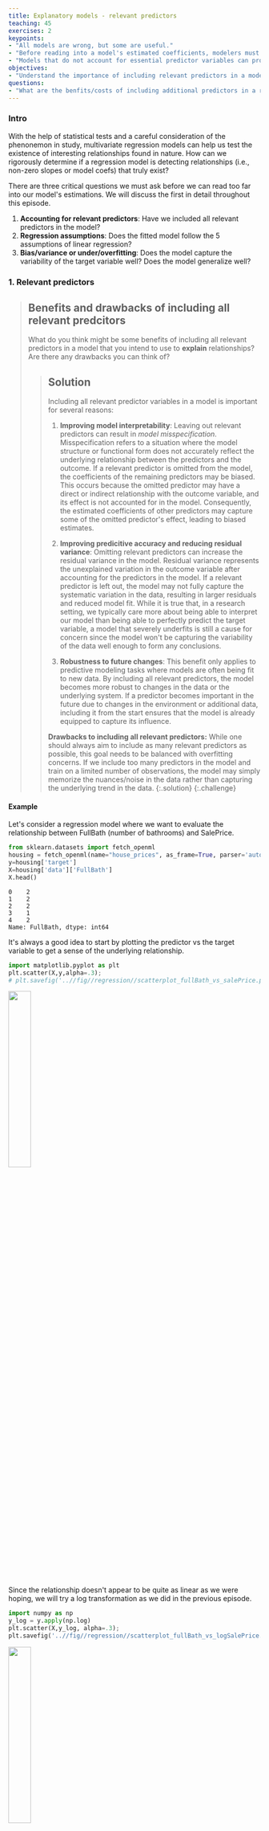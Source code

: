 ```yaml
---
title: Explanatory models - relevant predictors
teaching: 45
exercises: 2
keypoints:
- "All models are wrong, but some are useful."
- "Before reading into a model's estimated coefficients, modelers must take care to account for essential predictor variables"
- "Models that do not account for essential predictor variables can produce distorted pictures of reality due to omitted variable bias and confounding effects."
objectives:
- "Understand the importance of including relevant predictors in a model."
questions:
- "What are the benfits/costs of including additional predictors in a regression model?"
---
```


### Intro
With the help of statistical tests and a careful consideration of the phenonemon in study, multivariate regression models can help us test the existence of interesting relationships found in nature. How can we rigorously determine if a regression model is detecting relationships (i.e., non-zero slopes or model coefs) that truly exist?

There are three critical questions we must ask before we can read too far into our model's estimations. We will discuss the first in detail throughout this episode.
1. **Accounting for relevant predictors**: Have we included all relevant predictors in the model?
2. **Regression assumptions**: Does the fitted model follow the 5 assumptions of linear regression?
3. **Bias/variance or under/overfitting**: Does the model capture the variability of the target variable well? Does the model generalize well?

### 1. Relevant predictors

> ## Benefits and drawbacks of including all relevant predcitors
> What do you think might be some benefits of including all relevant predictors in a model that you intend to use to **explain** relationships? Are there any drawbacks you can think of?
> > ## Solution
> >
> > Including all relevant predictor variables in a model is important for several reasons:
> > 
> > 1. **Improving model interpretability**: Leaving out relevant predictors can result in *model misspecification*. Misspecification refers to a situation where the model structure or functional form does not accurately reflect the underlying relationship between the predictors and the outcome. If a relevant predictor is omitted from the model, the coefficients of the remaining predictors may be biased. This occurs because the omitted predictor may have a direct or indirect relationship with the outcome variable, and its effect is not accounted for in the model. Consequently, the estimated coefficients of other predictors may capture some of the omitted predictor's effect, leading to biased estimates.
> > 
> > 2. **Improving predicitive accuracy and reducing residual variance**: Omitting relevant predictors can increase the residual variance in the model. Residual variance represents the unexplained variation in the outcome variable after accounting for the predictors in the model. If a relevant predictor is left out, the model may not fully capture the systematic variation in the data, resulting in larger residuals and reduced model fit. While it is true that, in a research setting, we typically care more about being able to interpret our model than being able to perfectly predict the target variable, a model that severely underfits is still a cause for concern since the model won't be capturing the variability of the data well enough to form any conclusions.
> > 
> > 3. **Robustness to future changes**: This benefit only applies to predictive modeling tasks where models are often being fit to new data. By including all relevant predictors, the model becomes more robust to changes in the data or the underlying system. If a predictor becomes important in the future due to changes in the environment or additional data, including it from the start ensures that the model is already equipped to capture its influence.
> > 
> > **Drawbacks to including all relevant predictors:** While one should always aim to include as many relevant predictors as possible, this goal needs to be balanced with overfitting concerns. If we include too many predictors in the model and train on a limited number of observations, the model may simply memorize the nuances/noise in the data rather than capturing the underlying trend in the data.
> {:.solution}
{:.challenge}


#### Example
Let's consider a regression model where we want to evaluate the relationship between FullBath (number of bathrooms) and SalePrice.


```python
from sklearn.datasets import fetch_openml
housing = fetch_openml(name="house_prices", as_frame=True, parser='auto') #
y=housing['target']
X=housing['data']['FullBath']
X.head()
```




    0    2
    1    2
    2    2
    3    1
    4    2
    Name: FullBath, dtype: int64



It's always a good idea to start by plotting the predictor vs the target variable to get a sense of the underlying relationship.


```python
import matplotlib.pyplot as plt
plt.scatter(X,y,alpha=.3);
# plt.savefig('..//fig//regression//scatterplot_fullBath_vs_salePrice.png', bbox_inches='tight', dpi=300, facecolor='white');
```







<img src="../fig/regression/scatterplot_fullBath_vs_salePrice.png"  align="center" width="30%" height="30%">

Since the relationship doesn't appear to be quite as linear as we were hoping, we will try a log transformation as we did in the previous episode.


```python
import numpy as np
y_log = y.apply(np.log)
plt.scatter(X,y_log, alpha=.3);
plt.savefig('..//fig//regression//scatterplot_fullBath_vs_logSalePrice.png', bbox_inches='tight', dpi=300, facecolor='white');
```







<img src="../fig/regression/scatterplot_fullBath_vs_logSalePrice.png"  align="center" width="30%" height="30%">

The log transform improves the linear relationship substantially! Next, we will import the statsmodels package which is an R-style modeling package that has some convenient functions for rigorously testing and running stats on linear models.

We'll compare the coefficients estimated from this model to an additional univariate model. To make this comparison more straightforward, we will z-score the predictor. If you don't standardize the scale of all predictors, the coefficient size will be a function of the scale of each specific predictor.


```python
X = (X - X.mean())/X.std()
X.head()
```




    0    0.789470
    1    0.789470
    2    0.789470
    3   -1.025689
    4    0.789470
    Name: FullBath, dtype: float64




```python
import statsmodels.api as sm

# Add a constant column to the predictor variables dataframe
X = sm.add_constant(X)

# Fit the multivariate regression model
model = sm.OLS(y_log, X)
results = model.fit()
print(results.params)
```

    const       12.024051
    FullBath     0.237582
    dtype: float64


The model coefficient estimated for the "FullBath" predictor is 0.24. Recall that we fit this model to a log scaled version of the SalePrice. In other words, increasing the FullBath predictor by 1 standard deviation increases the log(SalePrice) by 0.24. While this explanation is completely valid, it is often useful to interpret the coefficient in terms of the original scale of the target variable.

##### Transforming the coefficient to the original scale of the data.
Exponentiate the coefficient to reverse the log transformation. This gives the multiplicative factor for every one-unit increase in the independent variable. In our model (run code below), for every standard devation increase in the predictor, our target variable increases by a factor of about 1.27, or 27%. Recall that multiplying a number by 1.27 is the same as increasing the number by 27%. Likewise, multiplying a number by, say 0.3, is the same as decreasing the number by 1 – 0.3 = 0.7, or 70%.

<!-- The model coefficient estimated for the "FullBath" predictor is 0.43. Recall that we fit this model to a log scaled version of the SalePrice. In other words, adding an extra bath increases the log(SalePrice) by 0.43. While this explanation is completely valid, it is often useful to interpret the coefficient in terms of the original scale of the target variable.

##### Transforming the coefficient to the original scale of the data.
Exponentiate the coefficient to reverse the log transformation. This gives the multiplicative factor for every one-unit increase in the independent variable. In our model (run code below), for every one-unit increase in the predictor, our target variable increases by a factor of about 1.54, or 54%. Recall that multiplying a number by 1.54 is the same as increasing the number by 54%. Likewise, multiplying a number by, say 0.3, is the same as decreasing the number by 1 – 0.3 = 0.7, or 70%. -->


```python
np.exp(results.params[1]) # First param is the estimated coef for the y-intercept / "const". The second param is the estimated coef for FullBath.
```




    1.2681792421553824



When transformed to the original data scale, this coefficient tells us that increasing bathroom count by 1 standard deviation increases the sale price, on average, by 27%. While bathrooms are a very hot commodity to find in a house, they likely don't deserve this much credit. Let's do some further digging by comparing another predictor which likely has a large impact on SalePrice — the total square footage of the house (excluding the basement).


```python
X=housing['data']['GrLivArea']
plt.scatter(X, y_log);
```







As before,, we will z-score the predictor. This is a critical step when comparing coefficient estimates since the estimates are a function of the scale of the predictor.


```python
X = (X - X.mean())/X.std()
X.head()
```




    0    0.370207
    1   -0.482347
    2    0.514836
    3    0.383528
    4    1.298881
    Name: GrLivArea, dtype: float64



Fit the model.


```python
# Add a constant column to the predictor variables dataframe
X = sm.add_constant(X)
print(X.head())
# Fit the multivariate regression model
model = sm.OLS(y_log, X)
results = model.fit()
results.params
```

       const  GrLivArea
    0    1.0   0.370207
    1    1.0  -0.482347
    2    1.0   0.514836
    3    1.0   0.383528
    4    1.0   1.298881





    const        12.024051
    GrLivArea     0.279986
    dtype: float64




```python
np.exp(results.params[1]) # First param is the estimated coef for the y-intercept / "const". The second param is the estimated coef for FullBath.
```




    1.3231118984358705



For every one standard devation increase in the predictor (GrLivArea), our target variable (SalePrice) increases by a factor of about 1.32, or 32%.

Let's compare our findings with a multivariate regression model that includes both predictors.


```python
predictors = ['GrLivArea', 'FullBath']
X=housing['data'][predictors]
X.head()
```




<div>
<style scoped>
    .dataframe tbody tr th:only-of-type {
        vertical-align: middle;
    }

    .dataframe tbody tr th {
        vertical-align: top;
    }

    .dataframe thead th {
        text-align: right;
    }
</style>
<table border="1" class="dataframe">
  <thead>
    <tr style="text-align: right;">
      <th></th>
      <th>GrLivArea</th>
      <th>FullBath</th>
    </tr>
  </thead>
  <tbody>
    <tr>
      <th>0</th>
      <td>1710</td>
      <td>2</td>
    </tr>
    <tr>
      <th>1</th>
      <td>1262</td>
      <td>2</td>
    </tr>
    <tr>
      <th>2</th>
      <td>1786</td>
      <td>2</td>
    </tr>
    <tr>
      <th>3</th>
      <td>1717</td>
      <td>1</td>
    </tr>
    <tr>
      <th>4</th>
      <td>2198</td>
      <td>2</td>
    </tr>
  </tbody>
</table>
</div>



##### Standardization


```python
X = (X - X.mean())/X.std()
X.head()
```




<div>
<style scoped>
    .dataframe tbody tr th:only-of-type {
        vertical-align: middle;
    }

    .dataframe tbody tr th {
        vertical-align: top;
    }

    .dataframe thead th {
        text-align: right;
    }
</style>
<table border="1" class="dataframe">
  <thead>
    <tr style="text-align: right;">
      <th></th>
      <th>GrLivArea</th>
      <th>FullBath</th>
    </tr>
  </thead>
  <tbody>
    <tr>
      <th>0</th>
      <td>0.370207</td>
      <td>0.789470</td>
    </tr>
    <tr>
      <th>1</th>
      <td>-0.482347</td>
      <td>0.789470</td>
    </tr>
    <tr>
      <th>2</th>
      <td>0.514836</td>
      <td>0.789470</td>
    </tr>
    <tr>
      <th>3</th>
      <td>0.383528</td>
      <td>-1.025689</td>
    </tr>
    <tr>
      <th>4</th>
      <td>1.298881</td>
      <td>0.789470</td>
    </tr>
  </tbody>
</table>
</div>



Add constant for modeling y-intercept


```python
# Fit the multivariate regression model
X = sm.add_constant(X)
X.head()
```




<div>
<style scoped>
    .dataframe tbody tr th:only-of-type {
        vertical-align: middle;
    }

    .dataframe tbody tr th {
        vertical-align: top;
    }

    .dataframe thead th {
        text-align: right;
    }
</style>
<table border="1" class="dataframe">
  <thead>
    <tr style="text-align: right;">
      <th></th>
      <th>const</th>
      <th>GrLivArea</th>
      <th>FullBath</th>
    </tr>
  </thead>
  <tbody>
    <tr>
      <th>0</th>
      <td>1.0</td>
      <td>0.370207</td>
      <td>0.789470</td>
    </tr>
    <tr>
      <th>1</th>
      <td>1.0</td>
      <td>-0.482347</td>
      <td>0.789470</td>
    </tr>
    <tr>
      <th>2</th>
      <td>1.0</td>
      <td>0.514836</td>
      <td>0.789470</td>
    </tr>
    <tr>
      <th>3</th>
      <td>1.0</td>
      <td>0.383528</td>
      <td>-1.025689</td>
    </tr>
    <tr>
      <th>4</th>
      <td>1.0</td>
      <td>1.298881</td>
      <td>0.789470</td>
    </tr>
  </tbody>
</table>
</div>




```python
model = sm.OLS(y_log, X)
results = model.fit()
print(results.params)

```

    const        12.024051
    GrLivArea     0.216067
    FullBath      0.101457
    dtype: float64


Let's convert these measures to the original scale of the target variable as we did before.


```python
print('GrLivArea:', np.exp(.216))
print('FullBath:', np.exp(.101))
```

    GrLivArea: 1.2411023790006717
    FullBath: 1.1062766417634236


> ## Comparing results
> 1. Convert the coefficients to the original scale of the target variable as we did earlier in this episode. How much does SalePrice increase with a 1 standard deviation increase in each predictor?
> 2. How do these estimates compare to the univariate model estimates? Is there any difference? If so, what might be the cause?
> 
> > ## Solution
> >
> > 
> > ~~~
> > print('GrLivArea:', np.exp(.216))
> > print('FullBath:', np.exp(.101))
> > ~~~
> > {: .python}
> > 
> > 
> > Including all relevant predictor variables in a model is important for several reasons:
> > 
> > 1. **Improving model interpretability**: Leaving out relevant predictors can result in *model misspecification*. Misspecification refers to a situation where the model structure or functional form does not accurately reflect the underlying relationship between the predictors and the outcome. If a relevant predictor is omitted from the model, the coefficients of the remaining predictors may be biased. This occurs because the omitted predictor may have a direct or indirect relationship with the outcome variable, and its effect is not accounted for in the model. Consequently, the estimated coefficients of other predictors may capture some of the omitted predictor's effect, leading to biased estimates.
> > 
> > 2. **Improving predicitive accuracy and reducing residual variance**: Omitting relevant predictors can increase the residual variance in the model. Residual variance represents the unexplained variation in the outcome variable after accounting for the predictors in the model. If a relevant predictor is left out, the model may not fully capture the systematic variation in the data, resulting in larger residuals and reduced model fit. While it is true that, in a research setting, we typically care more about being able to interpret our model than being able to perfectly predict the target variable, a model that severely underfits is still a cause for concern since the model won't be capturing the variability of the data well enough to form any conclusions.
> > 
> > 3. **Robustness to future changes**: This benefit only applies to predictive modeling tasks where models are often being fit to new data. By including all relevant predictors, the model becomes more robust to changes in the data or the underlying system. If a predictor becomes important in the future due to changes in the environment or additional data, including it from the start ensures that the model is already equipped to capture its influence.
> > 
> > **Drawbacks to including all relevant predictors:** While one should always aim to include as many relevant predictors as possible, this goal needs to be balanced with overfitting concerns. If we include too many predictors in the model and train on a limited number of observations, the model may simply memorize the nuances/noise in the data rather than capturing the underlying trend in the data.
> {:.solution}
{:.challenge}


Without the "Number of Bedrooms" predictor, the model will fail to capture the effect of the number of bedrooms on the house price. This can result in biased coefficient estimates for the remaining predictor, "Square Footage."

In reality, the number of bedrooms has a positive relationship with the house price, as houses with more bedrooms tend to be larger and more desirable. However, since we omitted the "Number of Bedrooms" predictor, the model mistakenly attributes the effect of the number of bedrooms to the "Square Footage" predictor.

As a result, the coefficient estimate for "Square Footage" might be inflated. The model might incorrectly assign a higher coefficient to "Square Footage" to compensate for the omitted effect of the number of bedrooms. This bias arises because the model fails to account for the contribution of the "Number of Bedrooms" predictor, which is relevant and correlated with the outcome variable.

By leaving out the relevant predictor, we introduce bias into the coefficient estimates of the remaining predictors, leading to inaccurate and misleading interpretations of their effects on the outcome variable.

In the multivariate model, we


```python
from statsmodels.stats.outliers_influence import variance_inflation_factor
import pandas as pd
# Calculate VIF for each predictor in X
vif = pd.DataFrame()
vif["Variable"] = X.columns
vif["VIF"] = [variance_inflation_factor(X.values, i) for i in range(X.shape[1])]

# Display the VIF values
print(vif)
```

        Variable      VIF
    0  GrLivArea  1.65814
    1   FullBath  1.65814



```python
plt.hist(X['BedroomAbvGr'])
```




    (array([  6.,  50., 358., 804.,   0., 213.,  21.,   7.,   0.,   1.]),
     array([-3.51374786, -2.53308896, -1.55243006, -0.57177116,  0.40888774,
             1.38954664,  2.37020555,  3.35086445,  4.33152335,  5.31218225,
             6.29284115]),
     <BarContainer object of 10 artists>)







